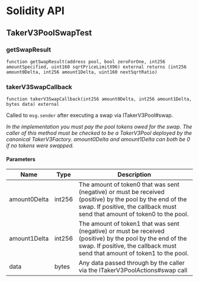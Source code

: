 # Solidity API

## TakerV3PoolSwapTest

### getSwapResult

```solidity
function getSwapResult(address pool, bool zeroForOne, int256 amountSpecified, uint160 sqrtPriceLimitX96) external returns (int256 amount0Delta, int256 amount1Delta, uint160 nextSqrtRatio)
```

### takerV3SwapCallback

```solidity
function takerV3SwapCallback(int256 amount0Delta, int256 amount1Delta, bytes data) external
```

Called to `msg.sender` after executing a swap via ITakerV3Pool#swap.

_In the implementation you must pay the pool tokens owed for the swap.
The caller of this method must be checked to be a TakerV3Pool deployed by the canonical TakerV3Factory.
amount0Delta and amount1Delta can both be 0 if no tokens were swapped._

#### Parameters

| Name | Type | Description |
| ---- | ---- | ----------- |
| amount0Delta | int256 | The amount of token0 that was sent (negative) or must be received (positive) by the pool by the end of the swap. If positive, the callback must send that amount of token0 to the pool. |
| amount1Delta | int256 | The amount of token1 that was sent (negative) or must be received (positive) by the pool by the end of the swap. If positive, the callback must send that amount of token1 to the pool. |
| data | bytes | Any data passed through by the caller via the ITakerV3PoolActions#swap call |

